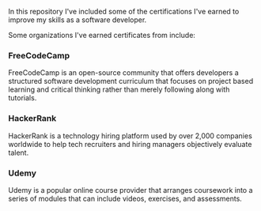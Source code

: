 In this repository I've included some of the certifications I've earned to improve my skills as a software developer.

Some organizations I've earned certificates from include:

### FreeCodeCamp

FreeCodeCamp is an open-source community that offers developers a structured software development curriculum that focuses on project based learning and critical thinking rather than merely following along with tutorials.

### HackerRank

HackerRank is a technology hiring platform used by over 2,000 companies worldwide to help tech recruiters and hiring managers objectively evaluate talent.

### Udemy

Udemy is a popular online course provider that arranges coursework into a series of modules that can include videos, exercises, and assessments.
